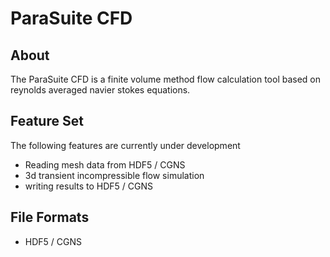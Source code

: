 ParaSuite CFD
=======================

About
-----
The ParaSuite CFD is a finite volume method flow calculation tool based on reynolds averaged navier stokes equations.

Feature Set
-----------
The following features are currently under development

* Reading mesh data from HDF5 / CGNS
* 3d transient incompressible flow simulation
* writing results to HDF5 / CGNS

File Formats
------------
* HDF5 / CGNS
